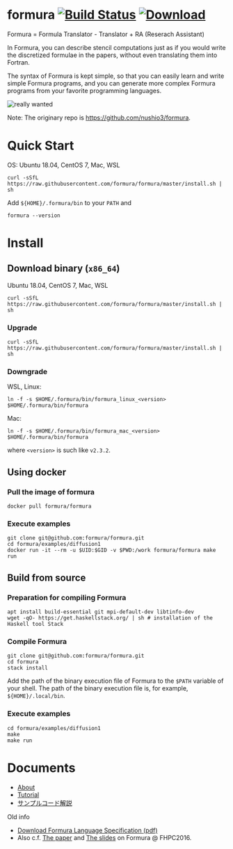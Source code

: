 # formura [![Build Status](https://travis-ci.org/formura/formura.svg?branch=master)](https://travis-ci.org/formura/formura) [![Download](https://img.shields.io/github/downloads/nushio3/formura/latest/total.svg)](https://github.com/nushio3/formura/releases/download/test/formura)


Formura = Formula Translator - Translator + RA (Reserach Assistant)

In Formura, you can describe stencil computations just as if you would write the discretized formulae in the papers, without even translating them into Fortran.

The syntax of Formura is kept simple, so that you can easily learn and write simple Formura programs, and you can generate more complex Formura programs from your favorite programming languages.

![really wanted](http://www.projectcartoon.com/cells/cell_13.jpg)


Note: The originary repo is <https://github.com/nushio3/formura>.

# Quick Start

OS: Ubuntu 18.04, CentOS 7, Mac, WSL

```
curl -sSfL https://raw.githubusercontent.com/formura/formura/master/install.sh | sh
```

Add `${HOME}/.formura/bin` to your `PATH` and

```
formura --version
```

# Install
## Download binary (`x86_64`)
Ubuntu 18.04, CentOS 7, Mac, WSL

```
curl -sSfL https://raw.githubusercontent.com/formura/formura/master/install.sh | sh
```

### Upgrade

```
curl -sSfL https://raw.githubusercontent.com/formura/formura/master/install.sh | sh
```

### Downgrade
WSL, Linux:

```
ln -f -s $HOME/.formura/bin/formura_linux_<version> $HOME/.formura/bin/formura
```

Mac:

```
ln -f -s $HOME/.formura/bin/formura_mac_<version> $HOME/.formura/bin/formura
```

where `<version>` is such like `v2.3.2`.

## Using docker
### Pull the image of formura

```
docker pull formura/formura
```

### Execute examples

```
git clone git@github.com:formura/formura.git
cd formura/examples/diffusion1
docker run -it --rm -u $UID:$GID -v $PWD:/work formura/formura make run
```

## Build from source
### Preparation for compiling Formura

```
apt install build-essential git mpi-default-dev libtinfo-dev
wget -qO- https://get.haskellstack.org/ | sh # installation of the Haskell tool Stack
```

### Compile Formura

```
git clone git@github.com:formura/formura.git
cd formura
stack install
```

Add the path of the binary execution file of Formura to the `$PATH` variable of your shell.
The path of the binary execution file is, for example, `${HOME}/.local/bin`.

### Execute examples

```
cd formura/examples/diffusion1
make
make run
```

# Documents

- [About](./doc/about.md)
- [Tutorial](./doc/tutorial.pdf)
- [サンプルコード解説](./doc/sample_description.pdf)

Old info

- [Download Formura Language Specification (pdf)](https://github.com/nushio3/formura/raw/master/specification/formura-specification.pdf)
- Also c.f. [The paper](https://github.com/nushio3/formura/blob/master/reference/muranushi%2B-fhpc2016.pdf) and [The slides](https://github.com/nushio3/formura/blob/master/reference/slides-fhpc2016.pdf) on Formura @ FHPC2016.

